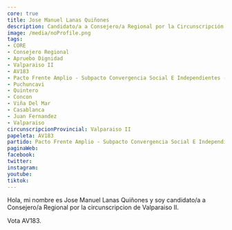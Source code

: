 ```yaml
---
core: true
title: Jose Manuel Lanas Quiñones
description: Candidato/a a Consejero/a Regional por la Circunscripción de Valparaiso II
image: /media/noProfile.png
tags:
- CORE
- Consejero Regional
- Apruebo Dignidad
- Valparaiso II
- AV183
- Pacto Frente Amplio - Subpacto Convergencia Social E Independientes - Independientes
- Puchuncavi
- Quintero
- Concon
- Viña Del Mar
- Casablanca
- Juan Fernandez
- Valparaiso
circunscripcionProvincial: Valparaiso II
papeleta: AV183
partido: Pacto Frente Amplio - Subpacto Convergencia Social E Independientes - Independientes
paginaWeb:
facebook:
twitter:
instagram:
youtube:
tiktok:
---
```

Hola, mi nombre es Jose Manuel Lanas Quiñones y soy candidato/a a Consejero/a Regional por la circunscripcion de Valparaiso II.

Vota AV183.